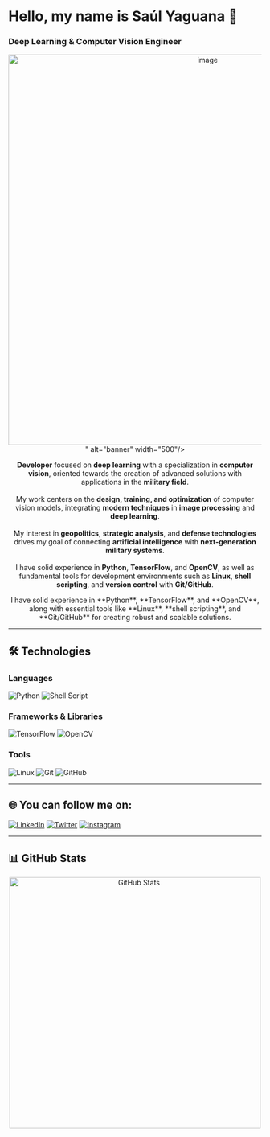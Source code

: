 # Hello, my name is **Saúl Yaguana** 👋

### Deep Learning & Computer Vision Engineer

<p align="center">
  <img src="<img width="1182" height="777" alt="image" src="https://github.com/user-attachments/assets/7241b7cd-5cea-4b75-adca-a8cef09c06a3" />
" alt="banner" width="500"/>
</p>

<p align="center">
  <strong>Developer</strong> focused on <strong>deep learning</strong> with a specialization in <strong>computer vision</strong>, oriented towards the creation of advanced solutions with applications in the <strong>military field</strong>.<br><br>
  My work centers on the <strong>design, training, and optimization</strong> of computer vision models, integrating <strong>modern techniques</strong> in <strong>image processing</strong> and <strong>deep learning</strong>.<br><br>
  My interest in <strong>geopolitics</strong>, <strong>strategic analysis</strong>, and <strong>defense technologies</strong> drives my goal of connecting <strong>artificial intelligence</strong> with <strong>next-generation military systems</strong>.<br><br>
  I have solid experience in <strong>Python</strong>, <strong>TensorFlow</strong>, and <strong>OpenCV</strong>, as well as fundamental tools for development environments such as <strong>Linux</strong>, <strong>shell scripting</strong>, and <strong>version control</strong> with <strong>Git/GitHub</strong>.
</p>


<p align="center">
I have solid experience in **Python**, **TensorFlow**, and **OpenCV**, along with essential tools like **Linux**, **shell scripting**, and **Git/GitHub** for creating robust and scalable solutions.
</p>

---

## 🛠️ Technologies

### **Languages**
![Python](https://img.shields.io/badge/Python-3776AB?style=for-the-badge&logo=python&logoColor=white)
![Shell Script](https://img.shields.io/badge/Shell_Script-121011?style=for-the-badge&logo=gnu-bash&logoColor=white)

### **Frameworks & Libraries**
![TensorFlow](https://img.shields.io/badge/TensorFlow-FF6F00?style=for-the-badge&logo=tensorflow&logoColor=white)
![OpenCV](https://img.shields.io/badge/OpenCV-27338e?style=for-the-badge&logo=opencv&logoColor=white)

### **Tools**
![Linux](https://img.shields.io/badge/Linux-FCC624?style=for-the-badge&logo=linux&logoColor=black)
![Git](https://img.shields.io/badge/Git-F05032?style=for-the-badge&logo=git&logoColor=white)
![GitHub](https://img.shields.io/badge/GitHub-181717?style=for-the-badge&logo=github&logoColor=white)

---

## 🌐 You can follow me on:

[![LinkedIn](https://img.shields.io/badge/LinkedIn-Connect-blue?style=for-the-badge&logo=linkedin)](https://www.linkedin.com/in/tuusuario)
[![Twitter](https://img.shields.io/badge/Twitter-Follow-blue?style=for-the-badge&logo=twitter)](https://twitter.com/saulyaguana)
[![Instagram](https://img.shields.io/badge/Instagram-Follow-ff69b4?style=for-the-badge&logo=instagram)](https://www.instagram.com/tuusuario)

---

## 📊 GitHub Stats

<p align="center">
  <img src="https://github-readme-stats.vercel.app/api?username=saulyaguana&show_icons=true&theme=tokyonight" alt="GitHub Stats" width="500"/>
</p>
